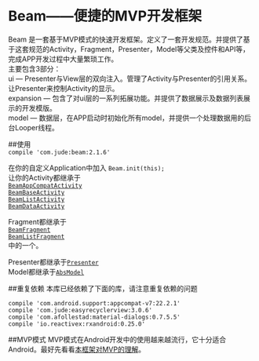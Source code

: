# Beam——便捷的MVP开发框架  

Beam 是一套基于MVP模式的快速开发框架。定义了一套开发规范。并提供了基于这套规范的Activity，Fragment，Presenter，Model等父类及控件和API等，完成APP开发过程中大量繁琐工作。  
主要包含3部分：  
ui — Presenter与View层的双向注入。管理了Activity与Presenter的引用关系。让Presenter来控制Activity的显示。  
expansion — 包含了对ui层的一系列拓展功能。并提供了数据展示及数据列表展示的开发模版。  
model — 数据层，在APP启动时初始化所有model，并提供一个处理数据用的后台Looper线程。    

##使用  
`compile 'com.jude:beam:2.1.6'`

在你的自定义Application中加入 `Beam.init(this);`  
让你的Activity都继承于  
[`BeamAppCompatActivity`](https://github.com/Jude95/Beam/wiki/BeamAppCompatActivity&BeamFragment)  
[`BeamBaseActivity`](https://github.com/Jude95/Beam/wiki/BeamBaseActivity)  
[`BeamListActivity`](https://github.com/Jude95/Beam/wiki/BeamList)  
[`BeamDataActivity`](https://github.com/Jude95/Beam/wiki/BeamData)  
  

Fragment都继承于  
[`BeamFragment`](https://github.com/Jude95/Beam/wiki/BeamAppCompatActivity&BeamFragment)    
[`BeamListFragment`](https://github.com/Jude95/Beam/wiki/BeamList)  
中的一个。  

Presenter都继承于[`Presenter`](https://github.com/Jude95/Beam/wiki/Presenter)  
Model都继承于[`AbsModel`](https://github.com/Jude95/Beam/wiki/Model)  


##重复依赖
本库已经依赖了下面的库，请注意重复依赖的问题  
>
    compile 'com.android.support:appcompat-v7:22.2.1'
    compile 'com.jude:easyrecyclerview:3.0.6'
    compile 'com.afollestad:material-dialogs:0.7.5.5'
    compile 'io.reactivex:rxandroid:0.25.0'

##MVP模式
MVP模式在Android开发中的使用越来越流行，它十分适合Android。最好先看看[本框架对MVP的理解](https://github.com/Jude95/Beam/wiki/MVP%E6%A8%A1%E5%BC%8F)。
